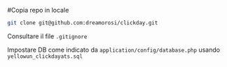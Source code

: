 #Copia repo in locale
```sh
git clone git@github.com:dreamorosi/clickday.git
```

Consultare il file `.gitignore`

Impostare DB come indicato da `application/config/database.php` usando `yellowun_clickdayats.sql`
